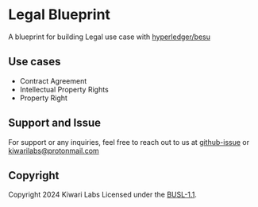 # Legal Blueprint

A blueprint for building Legal use case with [hyperledger/besu](https://github.com/hyperledger/besu)

## Use cases

- Contract Agreement
- Intellectual Property Rights
- Property Right

## Support and Issue

For support or any inquiries, feel free to reach out to us at [github-issue](https://github.com/Kiwari-labs/) or kiwarilabs@protonmail.com

## Copyright

Copyright 2024 Kiwari Labs Licensed under the [BUSL-1.1](../LICENSE-BUSL).